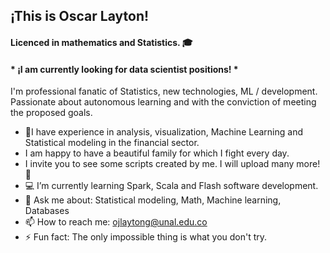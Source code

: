 ## ¡This is Oscar Layton!
#### Licenced in mathematics and Statistics. 🎓
#### * ¡I am currently looking for data scientist positions! *


I'm professional fanatic of Statistics, new technologies, ML / development. Passionate about autonomous learning and with the conviction of meeting the proposed goals.

- 💼I have experience in analysis, visualization, Machine Learning and Statistical modeling in the financial sector.
- I am happy to have a beautiful family for which I fight every day.
- I invite you to see some scripts created by me. I will upload many more! 👋
- 💻 I’m currently learning Spark, Scala and Flash software development.
- 💬 Ask me about: Statistical modeling, Math, Machine learning, Databases
- 📫 How to reach me: ojlaytong@unal.edu.co
- ⚡ Fun fact: The only impossible thing is what you don't try.



<!--
**oscarlayton/oscarlayton** is a ✨ _special_ ✨ repository because its `README.md` (this file) appears on your GitHub profile.

Here are some ideas to get you started:

- 🌱 I’m currently learning Spark, Scala and Flash software development.
- 🤔 I’m looking for help with ...
- 💬 Ask me about: Statistical modeling, Math, Machine learning, Databases
- 📫 How to reach me: ojlaytong@unal.edu.co
- ⚡ Fun fact: The only impossible thing is what you don't try.
-->
